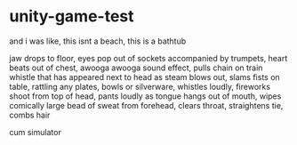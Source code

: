 # unity-game-test

and i was like, this isnt a beach, this is a bathtub

jaw drops to floor, eyes pop out of sockets accompanied by trumpets, heart beats out of chest, awooga awooga sound effect, pulls chain on train whistle that has appeared next to head as steam blows out, slams fists on table, rattling any plates, bowls or silverware, whistles loudly, fireworks shoot from top of head, pants loudly as tongue hangs out of mouth, wipes comically large bead of sweat from forehead, clears throat, straightens tie, combs hair

cum simulator
